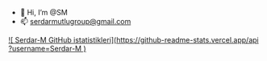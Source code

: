 - 👋 Hi, I’m @SM
- 📫 serdarmutlugroup@gmail.com

<!---
Serdar-M/Serdar-M is a ✨ special ✨ repository because its `README.md` (this file) appears on your GitHub profile.
You can click the Preview link to take a look at your changes.
--->
[![ Serdar-M GitHub istatistikleri](https://github-readme-stats.vercel.app/api ?username=Serdar-M )](https://github.com/Serdar-M/github-readme-stats)
